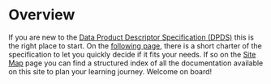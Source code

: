 # Overview

If you are new to the [Data Product Descriptor Specification (DPDS)](../resources/specifications/last.md) this is the right place to start. On the [following page](./charter.md), there is a short charter of the specification to let you quickly decide if it fits your needs. If so on the [Site Map](./sitemap.md) page you can find a structured index of all the documentation available on this site to plan your learning journey. Welcome on board!





